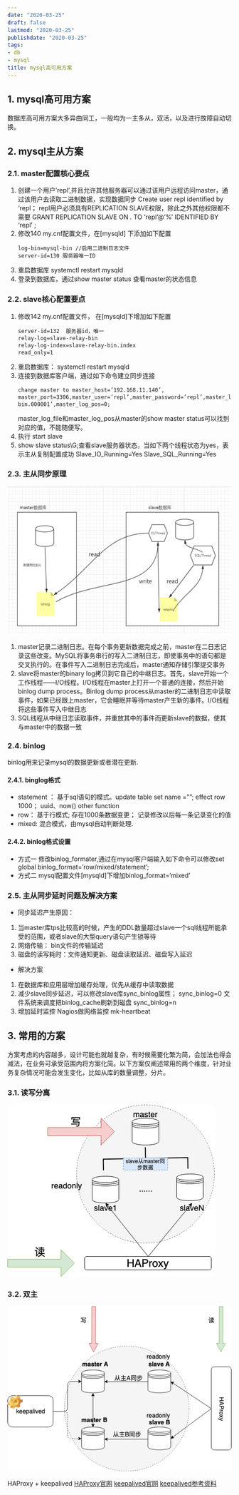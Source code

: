 ```yaml
---
date: "2020-03-25"
draft: false
lastmod: "2020-03-25"
publishdate: "2020-03-25"
tags:
- db
- mysql
title: mysql高可用方案
---
```


## 1. mysql高可用方案
数据库高可用方案大多异曲同工，一般均为一主多从，双活，以及进行故障自动切换。

## 2. mysql主从方案
### 2.1. master配置核心要点
1. 创建一个用户’repl’,并且允许其他服务器可以通过该用户远程访问master，通过该用户去读取二进制数据，实现数据同步
Create user repl identified by ‘repl； repl用户必须具有REPLICATION SLAVE权限，除此之外其他权限都不需要
GRANT REPLICATION SLAVE ON *.* TO ‘repl’@’%’ IDENTIFIED BY ‘repl’ ; 
2. 修改140 my.cnf配置文件，在[mysqld] 下添加如下配置
    ```
    log-bin=mysql-bin //启用二进制日志文件
    server-id=130 服务器唯一ID 
    ```
3. 重启数据库 systemctl restart mysqld 
4. 登录到数据库，通过show master status  查看master的状态信息

### 2.2. slave核心配置要点
1. 修改142 my.cnf配置文件， 在[mysqld]下增加如下配置
    ```
    server-id=132  服务器id，唯一
    relay-log=slave-relay-bin
    relay-log-index=slave-relay-bin.index
    read_only=1
    ```
2. 重启数据库： systemctl restart mysqld
3. 连接到数据库客户端，通过如下命令建立同步连接
    ```
    change master to master_host=’192.168.11.140’, master_port=3306,master_user=’repl’,master_password=’repl’,master_log_file=’mysql-bin.000001’,master_log_pos=0;
    ```
    master_log_file和master_log_pos从master的show master status可以找到对应的值，不能随便写。
4. 执行 start slave
5. show slave status\G;查看slave服务器状态，当如下两个线程状态为yes，表示主从复制配置成功
Slave_IO_Running=Yes
Slave_SQL_Running=Yes

### 2.3. 主从同步原理
![mysql-master-slave.jpeg](../../../picture/mysql-master-slave.jpeg)
1. master记录二进制日志。在每个事务更新数据完成之前，master在二日志记录这些改变。MySQL将事务串行的写入二进制日志，即使事务中的语句都是交叉执行的。在事件写入二进制日志完成后，master通知存储引擎提交事务
2. slave将master的binary log拷贝到它自己的中继日志。首先，slave开始一个工作线程——I/O线程。I/O线程在master上打开一个普通的连接，然后开始binlog dump process。Binlog dump process从master的二进制日志中读取事件，如果已经跟上master，它会睡眠并等待master产生新的事件。I/O线程将这些事件写入中继日志
3. SQL线程从中继日志读取事件，并重放其中的事件而更新slave的数据，使其与master中的数据一致

### 2.4. binlog
binlog用来记录mysql的数据更新或者潜在更新.
#### 2.4.1. binglog格式
* statement ： 基于sql语句的模式。update table set name =””; effect row 1000； uuid、now() other function
* row： 基于行模式; 存在1000条数据变更；  记录修改以后每一条记录变化的值
* mixed: 混合模式，由mysql自动判断处理.

#### 2.4.2. binlog格式设置
* 方式一 修改binlog_formater,通过在mysql客户端输入如下命令可以修改set global binlog_format=’row/mixed/statement’;
* 方式二 mysql配置文件[mysqld]下增加binlog_format=‘mixed’

### 2.5. 主从同步延时问题及解决方案
* 同步延迟产生原因：
1.  当master库tps比较高的时候，产生的DDL数量超过slave一个sql线程所能承受的范围，或者slave的大型query语句产生锁等待
2.  网络传输： bin文件的传输延迟
3.  磁盘的读写耗时：文件通知更新、磁盘读取延迟、磁盘写入延迟

* 解决方案
1.  在数据库和应用层增加缓存处理，优先从缓存中读取数据
2.  减少slave同步延迟，可以修改slave库sync_binlog属性； 
sync_binlog=0  文件系统来调度把binlog_cache刷新到磁盘
sync_binlog=n  
3.  增加延时监控
Nagios做网络监控
mk-heartbeat

## 3. 常用的方案
方案考虑的内容越多，设计可能也就越复杂，有时候需要化繁为简，会加法也得会减法，在业务可承受范围内将方案化简。以下方案仅阐述常用的两个维度，针对业务复杂情况可能会发生变化，比如从库的数量调整，分片。
### 3.1. 读写分离
![mysql-read-write-architecture.png](../../../picture/mysql-read-write-architecture.png)

### 3.2. 双主
![mysql-highavailable.pngg](../../../picture/mysql-highavailable.png)

HAProxy + keepalived
[HAProxy官网](http://www.haproxy.org/)
[keepalived官网](https://www.keepalived.org/)
[keepalived参考资料](https://www.jianshu.com/p/b050d8861fc1)


